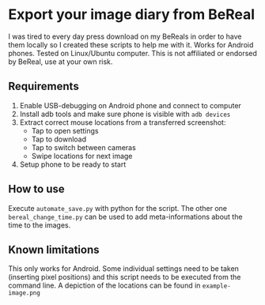 # Export your image diary from BeReal

I was tired to every day press download on my BeReals in order to have them locally so I created these scripts to help me with it.
Works for Android phones. Tested on Linux/Ubuntu computer. This is not affiliated or endorsed by BeReal, use at your own risk.

## Requirements
1) Enable USB-debugging on Android phone and connect to computer
2) Install adb tools and make sure phone is visible with `adb devices`
3) Extract correct mouse locations from a transferred screenshot:
    - Tap to open settings
    - Tap to download
    - Tap to switch between cameras
    - Swipe locations for next image
4) Setup phone to be ready to start

## How to use
Execute `automate_save.py` with python for the script. The other one `bereal_change_time.py` can be used to add meta-informations about the time to the images.

## Known limitations
This only works for Android. Some individual settings need to be taken (inserting pixel positions) and this script needs to be executed from the command line. A depiction of the locations can be found in `example-image.png`
